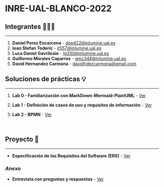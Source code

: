 # INRE-UAL-BLANCO-2022

## **Integrantes** 🙋🏽‍♂️
---
1. **Daniel Perez Escarcena**  - dpe422@inlumine.ual.es
2. **Ioan Stefan Toderic** - it557@inlumine.ual.es
3. **Luca Daniel Gavriloaie** - lg330@inlumine.ual.es
4. **Guillermo Morales Caparros** - gmc348@inlumine.ual.es
5. **David Hernandez Carmona** - davidhdezcarmona@gmail.com

## **Soluciones de prácticas** 💡

---

1. **Lab 0 - Familiarización con MarkDown-Mermaid-PlantUML** - [Ver](/lab0/lab0.md)

2. **Lab 1 - Definición de casos de uso y requisitos de información** - [Ver](/lab1/lab1.md)

3. **Lab 2 - BPMN** - [Ver](/lab2/lab2.md)

<br>

## **Proyecto** 📓
---
* **Especificación de los Requisitos del Software (ERS)** - [Ver](/Proyecto/proyecto.md)

### ***Anexo***

* **Entrevista con preguntas y respuestas** - [Ver](/Proyecto/entrevista.md)
